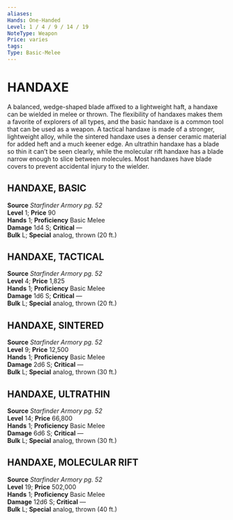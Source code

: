 ```yaml
---
aliases: 
Hands: One-Handed
Level: 1 / 4 / 9 / 14 / 19
NoteType: Weapon
Price: varies
tags: 
Type: Basic-Melee
---
```

# HANDAXE

A balanced, wedge-shaped blade affixed to a lightweight haft, a handaxe can be wielded in melee or thrown. The flexibility of handaxes makes them a favorite of explorers of all types, and the basic handaxe is a common tool that can be used as a weapon. A tactical handaxe is made of a stronger, lightweight alloy, while the sintered handaxe uses a denser ceramic material for added heft and a much keener edge. An ultrathin handaxe has a blade so thin it can’t be seen clearly, while the molecular rift handaxe has a blade narrow enough to slice between molecules. Most handaxes have blade covers to prevent accidental injury to the wielder.  

##  HANDAXE, BASIC

**Source** _Starfinder Armory pg. 52_  
**Level** 1; **Price** 90  
**Hands** 1; **Proficiency** Basic Melee  
**Damage** 1d4 S; **Critical** —  
**Bulk** L; **Special** analog, thrown (20 ft.)

##  HANDAXE, TACTICAL

**Source** _Starfinder Armory pg. 52_  
**Level** 4; **Price** 1,825  
**Hands** 1; **Proficiency** Basic Melee  
**Damage** 1d6 S; **Critical** —  
**Bulk** L; **Special** analog, thrown (20 ft.)

##  HANDAXE, SINTERED

**Source** _Starfinder Armory pg. 52_  
**Level** 9; **Price** 12,500  
**Hands** 1; **Proficiency** Basic Melee  
**Damage** 2d6 S; **Critical** —  
**Bulk** L; **Special** analog, thrown (30 ft.)

##  HANDAXE, ULTRATHIN

**Source** _Starfinder Armory pg. 52_  
**Level** 14; **Price** 66,800  
**Hands** 1; **Proficiency** Basic Melee  
**Damage** 6d6 S; **Critical** —  
**Bulk** L; **Special** analog, thrown (30 ft.)

##  HANDAXE, MOLECULAR RIFT

**Source** _Starfinder Armory pg. 52_  
**Level** 19; **Price** 502,000  
**Hands** 1; **Proficiency** Basic Melee  
**Damage** 12d6 S; **Critical** —  
**Bulk** L; **Special** analog, thrown (40 ft.)